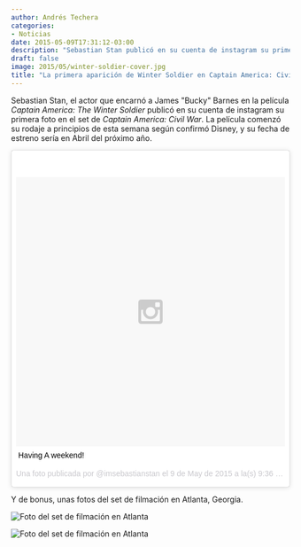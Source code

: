 ```yaml
---
author: Andrés Techera
categories:
- Noticias
date: 2015-05-09T17:31:12-03:00
description: "Sebastian Stan publicó en su cuenta de instagram su primera foto en el set de Captain America: Civil War"
draft: false
image: 2015/05/winter-soldier-cover.jpg
title: "La primera aparición de Winter Soldier en Captain America: Civil War"
---
```


Sebastian Stan, el actor que encarnó a James "Bucky" Barnes en la película *Captain America: The Winter Soldier* publicó en su cuenta de instagram su primera foto en el set de *Captain America: Civil War*.
La película comenzó su rodaje a principios de esta semana según confirmó Disney, y su fecha de estreno sería en Abril del próximo año.

<blockquote class="instagram-media" data-instgrm-captioned data-instgrm-version="4" style=" background:#FFF; border:0; border-radius:3px; box-shadow:0 0 1px 0 rgba(0,0,0,0.5),0 1px 10px 0 rgba(0,0,0,0.15); margin: 1px; max-width:658px; padding:0; width:99.375%; width:-webkit-calc(100% - 2px); width:calc(100% - 2px);"><div style="padding:8px;"> <div style=" background:#F8F8F8; line-height:0; margin-top:40px; padding:50% 0; text-align:center; width:100%;"> <div style=" background:url(data:image/png;base64,iVBORw0KGgoAAAANSUhEUgAAACwAAAAsCAMAAAApWqozAAAAGFBMVEUiIiI9PT0eHh4gIB4hIBkcHBwcHBwcHBydr+JQAAAACHRSTlMABA4YHyQsM5jtaMwAAADfSURBVDjL7ZVBEgMhCAQBAf//42xcNbpAqakcM0ftUmFAAIBE81IqBJdS3lS6zs3bIpB9WED3YYXFPmHRfT8sgyrCP1x8uEUxLMzNWElFOYCV6mHWWwMzdPEKHlhLw7NWJqkHc4uIZphavDzA2JPzUDsBZziNae2S6owH8xPmX8G7zzgKEOPUoYHvGz1TBCxMkd3kwNVbU0gKHkx+iZILf77IofhrY1nYFnB/lQPb79drWOyJVa/DAvg9B/rLB4cC+Nqgdz/TvBbBnr6GBReqn/nRmDgaQEej7WhonozjF+Y2I/fZou/qAAAAAElFTkSuQmCC); display:block; height:44px; margin:0 auto -44px; position:relative; top:-22px; width:44px;"></div></div> <p style=" margin:8px 0 0 0; padding:0 4px;"> <a href="https://instagram.com/p/2d9VxUOmsf/" style=" color:#000; font-family:Arial,sans-serif; font-size:14px; font-style:normal; font-weight:normal; line-height:17px; text-decoration:none; word-wrap:break-word;" target="_top">Having A weekend!</a></p> <p style=" color:#c9c8cd; font-family:Arial,sans-serif; font-size:14px; line-height:17px; margin-bottom:0; margin-top:8px; overflow:hidden; padding:8px 0 7px; text-align:center; text-overflow:ellipsis; white-space:nowrap;">Una foto publicada por @imsebastianstan el <time style=" font-family:Arial,sans-serif; font-size:14px; line-height:17px;" datetime="2015-05-09T16:36:17+00:00">9 de May de 2015 a la(s) 9:36 PDT</time></p></div></blockquote>
<script async defer src="//platform.instagram.com/en_US/embeds.js"></script>

Y de bonus, unas fotos del set de filmación en Atlanta, Georgia.

![Foto del set de filmación en Atlanta](/img/2015/05/civil-war-set01.jpg)

![Foto del set de filmación en Atlanta](/img/2015/05/civil-war-set02.jpg)